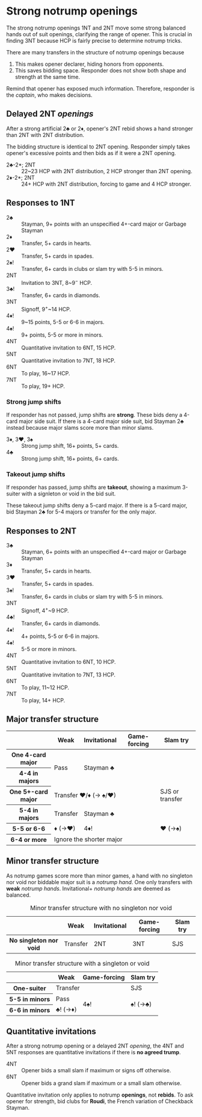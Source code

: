 Strong notrump openings
=======================
The strong notrump openings 1NT and 2NT move some strong balanced hands out of
suit openings, clarifying the range of opener.  This is crucial in finding 3NT
because HCP is fairly precise to determine notrump tricks.

There are many transfers in the structure of notrump openings because

1. This makes opener declarer, hiding honors from opponents.
2. This saves bidding space.  Responder does not show both shape and strength
   at the same time.

Remind that opener has exposed much information.  Therefore, responder is the
*captain*, who makes decisions.

Delayed 2NT *openings*
----------------------
After a strong artificial 2♣ or 2♦, opener's 2NT rebid shows a hand stronger
than 2NT with 2NT distribution.

The bidding structure is identical to 2NT opening.  Responder simply takes
opener's excessive points and then bids as if it were a 2NT opening.

<dl>
  <dt>2♣-2*; 2NT</dt>
  <dd>22~23 HCP with 2NT distribution, 2 HCP stronger than 2NT opening.</dd>

  <dt>2♦-2*; 2NT</dt>
  <dd>24+ HCP with 2NT distribution, forcing to game and 4 HCP stronger.</dd>
</dl>

Responses to 1NT
----------------
<dl>
  <dt>2♣</dt>
  <dd>Stayman, 9+ points with an unspecified 4+-card major or Garbage Stayman</dd>

  <dt>2♦</dt>
  <dd>Transfer, 5+ cards in hearts.</dd>

  <dt>2♥</dt>
  <dd>Transfer, 5+ cards in spades.</dd>

  <dt>2♠!</dt>
  <dd>Transfer, 6+ cards in clubs or slam try with 5-5 in minors.</dd>

  <dt>2NT</dt>
  <dd>Invitation to 3NT, 8~9<sup>&minus;</sup> HCP.</dd>

  <dt>3♣!</dt>
  <dd>Transfer, 6+ cards in diamonds.</dd>

  <dt>3NT</dt>
  <dd>Signoff, 9<sup>+</sup>~14 HCP.</dd>

  <dt>4♦!</dt>
  <dd>9~15 points, 5-5 or 6-6 in majors.</dd>

  <dt>4♠!</dt>
  <dd>9+ points, 5-5 or more in minors.</dd>

  <dt>4NT</dt>
  <dd>Quantitative invitation to 6NT, 15 HCP.</dd>

  <dt>5NT</dt>
  <dd>Quantitative invitation to 7NT, 18 HCP.</dd>

  <dt>6NT</dt>
  <dd>To play, 16~17 HCP.</dd>

  <dt>7NT</dt>
  <dd>To play, 19+ HCP.</dd>
</dl>

### Strong jump shifts ###
If responder has not passed, jump shifts are **strong**.  These bids deny a
4-card major side suit.  If there is a 4-card major side suit, bid Stayman 2♣
instead because major slams score more than minor slams.

<dl>
  <dt>3♦, 3♥, 3♠</dt>
  <dd>Strong jump shift, 16+ points, 5+ cards.</dd>

  <dt>4♣</dt>
  <dd>Strong jump shift, 16+ points, 6+ cards.</dd>
</dl>

### Takeout jump shifts ###
If responder has passed, jump shifts are **takeout**, showing a maximum
3-suiter with a signleton or void in the bid suit.

These takeout jump shifts deny a 5-card major.  If there is a 5-card major,
bid Stayman 2♣ for 5-4 majors or transfer for the only major.

Responses to 2NT
----------------
<dl>
  <dt>3♣</dt>
  <dd>Stayman, 6+ points with an unspecified 4+-card major or Garbage Stayman</dd>

  <dt>3♦</dt>
  <dd>Transfer, 5+ cards in hearts.</dd>

  <dt>3♥</dt>
  <dd>Transfer, 5+ cards in spades.</dd>

  <dt>3♠!</dt>
  <dd>Transfer, 6+ cards in clubs or slam try with 5-5 in minors.</dd>

  <dt>3NT</dt>
  <dd>Signoff, 4<sup>+</sup>~9 HCP.</dd>

  <dt>4♣!</dt>
  <dd>Transfer, 6+ cards in diamonds.</dd>

  <dt>4♦!</dt>
  <dd>4+ points, 5-5 or 6-6 in majors.</dd>

  <dt>4♠!</dt>
  <dd>5-5 or more in minors.</dd>

  <dt>4NT</dt>
  <dd>Quantitative invitation to 6NT, 10 HCP.</dd>

  <dt>5NT</dt>
  <dd>Quantitative invitation to 7NT, 13 HCP.</dd>

  <dt>6NT</dt>
  <dd>To play, 11~12 HCP.</dd>

  <dt>7NT</dt>
  <dd>To play, 14+ HCP.</dd>
</dl>

Major transfer structure
------------------------
<table class="center">
<thead>
<tr><th></th><th>Weak</th><th>Invitational</th><th>Game-forcing</th><th>Slam try</th></tr>
</thead>
<tbody>
<tr><th>One 4-card major</th><td rowspan="2">Pass</td><td rowspan="2" colspan="3">Stayman ♣</td></tr>
<tr><th>4-4 in majors</th></tr>
<tr><th>One 5+-card major</th><td colspan="3">Transfer ♥/♦ (→ ♠/♥)</td><td>SJS or transfer</td></tr>
<tr><th>5-4 in majors</th><td>Transfer</td><td colspan="3">Stayman ♣</td></tr>
<tr><th>5-5 or 6-6</th><td>♦ (→♥)</td><td colspan="2">4♦!</td><td>♥ (→♠)</td></tr>
<tr><th>6-4 or more</th><td colspan="4">Ignore the shorter major</td></tr>
</tbody>
</table>

Minor transfer structure
------------------------
As notrump games score more than minor games, a hand with no singleton nor void
nor biddable major suit is a *notrump hand*.  One only transfers with **weak**
*notrump hands*.  Invitational+ *notrump hands* are deemed as balanced.

<table class="center">
<caption>Minor transfer structure with no singleton nor void</caption>
<thead>
<tr><th></th><th>Weak</th><th>Invitational</th><th>Game-forcing</th><th>Slam try</th></tr>
</thead>
<tbody>
<tr><th>No singleton nor void</th><td>Transfer</td><td>2NT</td><td>3NT</td><td>SJS</td></tr>
</tbody>
</table>

<table class="center">
<caption>Minor transfer structure with a singleton or void</caption>
<thead>
<tr><th></th><th>Weak</th><th>Game-forcing</th><th>Slam try</th></tr>
</thead>
<tbody>
<tr><th>One-suiter</th><td colspan="2">Transfer</td><td>SJS</td></tr>
<tr><th>5-5 in minors</th><td>Pass</td><td rowspan="2">4♠!</td><td rowspan="2">♠! (→♣)</td></tr>
<tr><th>6-6 in minors</th><td>♣! (→♦)</td></tr>
</tbody>
</table>

Quantitative invitations
------------------------
After a strong notrump opening or a delayed 2NT *opening*, the 4NT and 5NT
responses are quantitative invitations if there is **no agreed trump**.

<dl>
  <dt>4NT</dt>
  <dd>Opener bids a small slam if maximum or signs off otherwise.</dd>

  <dt>6NT</dt>
  <dd>Opener bids a grand slam if maximum or a small slam otherwise.</dd>
</dl>

Quantitative invitation only applies to notrump **openings**, not **rebids**.
To ask opener for strength, bid clubs for **Roudi**, the French variation of
Checkback Stayman.
